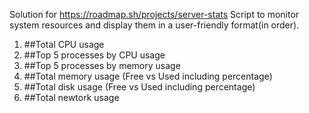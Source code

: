 Solution for https://roadmap.sh/projects/server-stats
﻿Script to monitor system resources and display them in a user-friendly format(in order).
1. ##Total CPU usage
2. ##Top 5 processes by CPU usage
3. ##Top 5 processes by memory usage
4. ##Total memory usage (Free vs Used including percentage)
5. ##Total disk usage (Free vs Used including percentage)
6. ##Total newtork usage
